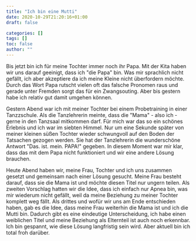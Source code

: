```yaml
---
title: "Ich bin eine Mutti"
date: 2020-10-29T21:20:16+01:00
draft: false

categories: []
tags: []
toc: false
author: ""
---
```

Bis jetzt bin ich für meine Tochter immer noch ihr Papa. Mit der Kita haben wir uns darauf geeinigt, dass ich "die Papa" bin. Was mir sprachlich nicht gefällt, ich aber akzeptiere da ich meine Kleine nicht überfordern möchte. Durch das Wort Papa rutscht vielen oft das falsche Pronomen raus und gerade unter Fremden sorgt das für ein Zwangsouting. Aber bis gestern habe ich relativ gut damit umgehen können.

Gestern Abend war ich mit meiner Tochter bei einem Probetraining in einer Tanzzschule. Als die Tanzlehrerin meinte, dass die "Mama" - also ich - gerne in den Tanzsaal mitkommen darf. Für mich war das so ein schönes Erlebnis und ich war im siebten Himmel. Nur um eine Sekunde später von meiner kleinen süßen Tochter wieder schwungvoll auf den Boden der Tatsachen gezogen werden. Sie hat der Tanzlehrerin die wunderschöne Antwort "Das. ist. mein. PAPA!" gegeben. In diesem Moment war mir klar, dass das mit dem Papa nicht funktioniert und wir eine andere Lösung brauchen.

Heute Abend haben wir, meine Frau, Tochter und ich uns zusammen gesetzt und gemeinsam nach einer Lösung gesucht. Meine Frau besteht darauf, dass sie die Mama ist und möchte diesen Titel nur ungern teilen. Als zweiten Vorschlag hatten wir die Idee, dass ich einfach nur Apnea bin, was mir wiederum nicht gefällt, weil da meine Beziehung zu meiner Tochter komplett weg fällt. Als drittes und wofür wir uns am Ende entschieden haben, gab es die Idee, dass meine Frau weiterhin die Mama ist und ich die Mutti bin. Dadurch gibt es eine eindeutige Unterscheidung, ich habe einen weiblichen Titel und meine Beziehung als Elternteil ist auch noch erkennbar. Ich bin gespannt, wie diese Lösung langfristig sein wird. Aber aktuell bin ich total froh darüber.
